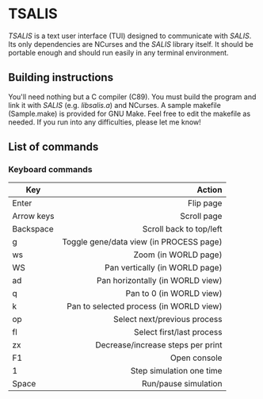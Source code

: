 # TSALIS
*TSALIS* is a text user interface (TUI) designed to communicate with *SALIS*.
Its only dependencies are NCurses and the *SALIS* library itself. It should be
portable enough and should run easily in any terminal environment.

## Building instructions
You'll need nothing but a C compiler (C89). You must build the program and link
it with *SALIS* (e.g. *libsalis.a*) and NCurses. A sample makefile
(Sample.make) is provided for GNU Make. Feel free to edit the makefile as
needed. If you run into any difficulties, please let me know!

## List of commands
### Keyboard commands
|Key            |Action                                                 |
|---------------|------------------------------------------------------:|
|Enter          |Flip page                                              |
|Arrow keys     |Scroll page                                            |
|Backspace      |Scroll back to top/left                                |
|g              |Toggle gene/data view (in PROCESS page)                |
|ws             |Zoom (in WORLD page)                                   |
|WS             |Pan vertically (in WORLD page)                         |
|ad             |Pan horizontally (in WORLD view)                       |
|q              |Pan to 0 (in WORLD view)                               |
|k              |Pan to selected process (in WORLD view)                |
|op             |Select next/previous process                           |
|fl             |Select first/last process                              |
|zx             |Decrease/increase steps per print                      |
|F1             |Open console                                           |
|1              |Step simulation one time                               |
|Space          |Run/pause simulation                                   |